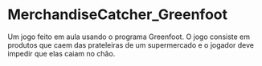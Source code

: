 # MerchandiseCatcher_Greenfoot
Um jogo feito em aula usando o programa Greenfoot. O jogo consiste em produtos que caem das prateleiras de um supermercado e o jogador deve impedir que elas caiam no chão.
